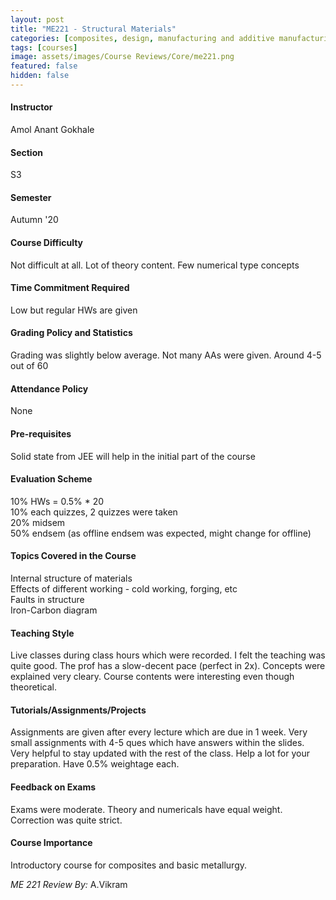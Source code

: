 ```yaml
---
layout: post
title: "ME221 - Structural Materials"
categories: [composites, design, manufacturing and additive manufacturing, structural analysis, ME]
tags: [courses]
image: assets/images/Course Reviews/Core/me221.png
featured: false
hidden: false
---
```


#### Instructor
Amol Anant Gokhale

#### Section
S3

#### Semester
Autumn '20

#### Course Difficulty
Not difficult at all. Lot of theory content. Few numerical type concepts

#### Time Commitment Required
Low but regular HWs are given

#### Grading Policy and Statistics
Grading was slightly below average. Not many AAs were given. Around 4-5 out of 60

#### Attendance Policy
None

#### Pre-requisites
Solid state from JEE will help in the initial part of the course

#### Evaluation Scheme
10% HWs = 0.5% * 20   
10% each quizzes, 2 quizzes were taken  
20% midsem  
50% endsem (as offline endsem was expected, might change for offline)

#### Topics Covered in the Course
Internal structure of materials  
Effects of different working - cold working, forging, etc  
Faults in structure  
Iron-Carbon diagram

#### Teaching Style
Live classes during class hours which were recorded. I felt the teaching was quite good. The prof has a slow-decent pace (perfect in 2x). Concepts were explained very cleary. Course contents were interesting even though theoretical.

#### Tutorials/Assignments/Projects
Assignments are given after every lecture which are due in 1 week. Very small assignments with 4-5 ques which have answers within the slides. Very helpful to stay updated with the rest of the class. Help a lot for your preparation. Have 0.5% weightage each.

#### Feedback on Exams
Exams were moderate. Theory and numericals have equal weight. Correction was quite strict.

#### Course Importance
Introductory course for composites and basic metallurgy.

*ME 221 Review By:* A.Vikram